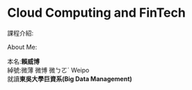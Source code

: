 # Cloud Computing and FinTech
課程介紹:

About Me:

本名:**賴威博** <br>
綽號:微薄 微博 微ㄅㄛˊ Weipo <br>
就讀**東吳大學巨資系(Big Data Management)** <br>

